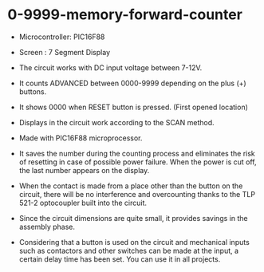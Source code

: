 # 0-9999-memory-forward-counter

- Microcontroller: PIC16F88
- Screen         : 7 Segment Display        

- The circuit works with DC input voltage between 7-12V.
- It counts ADVANCED between 0000-9999 depending on the plus (+) buttons.
- It shows 0000 when RESET button is pressed. (First opened location)
- Displays in the circuit work according to the SCAN method.
- Made with PIC16F88 microprocessor.
- It saves the number during the counting process and eliminates the risk of resetting in case of possible power failure. When the power is cut off, the last number appears on the display.
- When the contact is made from a place other than the button on the circuit, there will be no interference and overcounting thanks to the TLP 521-2 optocoupler built into the circuit.
- Since the circuit dimensions are quite small, it provides savings in the assembly phase.
- Considering that a button is used on the circuit and mechanical inputs such as contactors and other switches can be made at the input, a certain delay time has been set. You can use it in all projects. 
